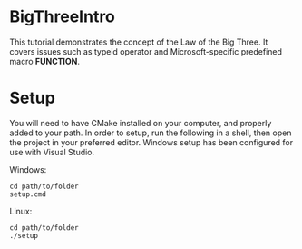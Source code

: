 # BigThreeIntro

This tutorial demonstrates the concept of the Law of the Big Three.
It covers issues such as typeid operator and Microsoft-specific predefined macro __FUNCTION__.

# Setup

You will need to have CMake installed on your computer, and properly added to your path.
In order to setup, run the following in a shell, then open the project in your preferred editor.
Windows setup has been configured for use with Visual Studio.

Windows:
```
cd path/to/folder
setup.cmd
```
Linux:
```
cd path/to/folder
./setup
```
